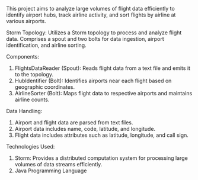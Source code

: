 This project aims to analyze large volumes of flight data efficiently to identify airport hubs, track airline activity, and sort flights by airline at various airports.

Storm Topology: Utilizes a Storm topology to process and analyze flight data. Comprises a spout and two bolts for data ingestion, airport identification, and airline sorting.

Components:
1. FlightsDataReader (Spout): Reads flight data from a text file and emits it to the topology.
2. HubIdentifier (Bolt): Identifies airports near each flight based on geographic coordinates.
3. AirlineSorter (Bolt): Maps flight data to respective airports and maintains airline counts.

Data Handling:
1. Airport and flight data are parsed from text files.
2. Airport data includes name, code, latitude, and longitude.
3. Flight data includes attributes such as latitude, longitude, and call sign.

Technologies Used:
1. Storm: Provides a distributed computation system for processing large volumes of data streams efficiently.
2. Java Programming Language
